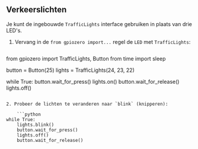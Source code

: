 ## Verkeerslichten

Je kunt de ingebouwde `TrafficLights` interface gebruiken in plaats van drie LED's.

1. Vervang in de `from gpiozero import...` regel de `LED` met `TrafficLights`:
    
    ```python
from gpiozero import TrafficLights, Button
from time import sleep

button = Button(25)
lights = TrafficLights(24, 23, 22)

while True:
    button.wait_for_press()
    lights.on()
    button.wait_for_release()
    lights.off()
```

2. Probeer de lichten te veranderen naar `blink` (knipperen):
    
    ```python
while True:
    lights.blink()
    button.wait_for_press()
    lights.off()
    button.wait_for_release()
```